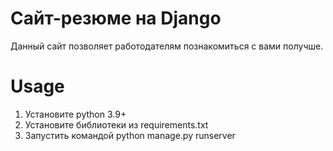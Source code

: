 # Cайт-резюме на Django

Данный сайт позволяет работодателям познакомиться с вами получше. 

# Usage

1. Установите python 3.9+
2. Установите библиотеки из requirements.txt
3. Запустить командой python manage.py runserver
